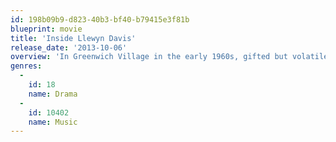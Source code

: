 ```yaml
---
id: 198b09b9-d823-40b3-bf40-b79415e3f81b
blueprint: movie
title: 'Inside Llewyn Davis'
release_date: '2013-10-06'
overview: 'In Greenwich Village in the early 1960s, gifted but volatile folk musician Llewyn Davis struggles with money, relationships, and his uncertain future following the suicide of his singing partner.'
genres:
  -
    id: 18
    name: Drama
  -
    id: 10402
    name: Music
---
```

